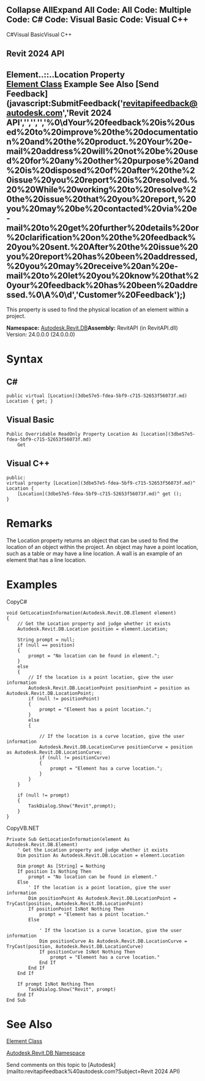 ﻿

Collapse AllExpand All Code: All Code: Multiple Code: C# Code: Visual Basic Code: Visual C++   
---  
  
C#Visual BasicVisual C++

Revit 2024 API  
---  
Element..::..Location Property   
[Element Class](eb16114f-69ea-f4de-0d0d-f7388b105a16.md) Example See Also [Send Feedback](javascript:SubmitFeedback\('revitapifeedback@autodesk.com','Revit 2024 API','','','','%0\\dYour%20feedback%20is%20used%20to%20improve%20the%20documentation%20and%20the%20product.%20Your%20e-mail%20address%20will%20not%20be%20used%20for%20any%20other%20purpose%20and%20is%20disposed%20of%20after%20the%20issue%20you%20report%20is%20resolved.%20%20While%20working%20to%20resolve%20the%20issue%20that%20you%20report,%20you%20may%20be%20contacted%20via%20e-mail%20to%20get%20further%20details%20or%20clarification%20on%20the%20feedback%20you%20sent.%20After%20the%20issue%20you%20report%20has%20been%20addressed,%20you%20may%20receive%20an%20e-mail%20to%20let%20you%20know%20that%20your%20feedback%20has%20been%20addressed.%0\\A%0\\d','Customer%20Feedback'\);)  
---  
  
This property is used to find the physical location of an element within a project.

**Namespace:** [Autodesk.Revit.DB](87546ba7-461b-c646-cbb1-2cb8f5bff8b2.md)**Assembly:** RevitAPI (in RevitAPI.dll) Version: 24.0.0.0 (24.0.0.0)

# Syntax

C#  
---  
      
    
    public virtual [Location](3dbe57e5-fdea-5bf9-c715-52653f56073f.md) Location { get; }  
  
Visual Basic  
---  
      
    
    Public Overridable ReadOnly Property Location As [Location](3dbe57e5-fdea-5bf9-c715-52653f56073f.md)
    	Get  
  
Visual C++  
---  
      
    
    public:
    virtual property [Location](3dbe57e5-fdea-5bf9-c715-52653f56073f.md)^ Location {
    	[Location](3dbe57e5-fdea-5bf9-c715-52653f56073f.md)^ get ();
    }  
  
# Remarks

The Location property returns an object that can be used to find the location of an object within the project. An object may have a point location, such as a table or may have a line location. A wall is an example of an element that has a line location.

# Examples

CopyC#
    
    
    void GetLocationInformation(Autodesk.Revit.DB.Element element)
    {
        // Get the Location property and judge whether it exists
        Autodesk.Revit.DB.Location position = element.Location;
    
        String prompt = null;
        if (null == position)
        {
            prompt = "No location can be found in element.";
        }
        else
        {
            // If the location is a point location, give the user information
            Autodesk.Revit.DB.LocationPoint positionPoint = position as Autodesk.Revit.DB.LocationPoint;
            if (null != positionPoint)
            {
                prompt = "Element has a point location.";
            }
            else
            {
    
                // If the location is a curve location, give the user information
                Autodesk.Revit.DB.LocationCurve positionCurve = position as Autodesk.Revit.DB.LocationCurve;
                if (null != positionCurve)
                {
                    prompt = "Element has a curve location.";
                }
            }
        }
    
        if (null != prompt)
        {
            TaskDialog.Show("Revit",prompt);
        }
    }

CopyVB.NET
    
    
    Private Sub GetLocationInformation(element As Autodesk.Revit.DB.Element)
        ' Get the Location property and judge whether it exists
        Dim position As Autodesk.Revit.DB.Location = element.Location
    
        Dim prompt As [String] = Nothing
        If position Is Nothing Then
            prompt = "No location can be found in element."
        Else
            ' If the location is a point location, give the user information
            Dim positionPoint As Autodesk.Revit.DB.LocationPoint = TryCast(position, Autodesk.Revit.DB.LocationPoint)
            If positionPoint IsNot Nothing Then
                prompt = "Element has a point location."
            Else
    
                ' If the location is a curve location, give the user information
                Dim positionCurve As Autodesk.Revit.DB.LocationCurve = TryCast(position, Autodesk.Revit.DB.LocationCurve)
                If positionCurve IsNot Nothing Then
                    prompt = "Element has a curve location."
                End If
            End If
        End If
    
        If prompt IsNot Nothing Then
            TaskDialog.Show("Revit", prompt)
        End If
    End Sub

# See Also

[Element Class](eb16114f-69ea-f4de-0d0d-f7388b105a16.md)

[Autodesk.Revit.DB Namespace](87546ba7-461b-c646-cbb1-2cb8f5bff8b2.md)

Send comments on this topic to [Autodesk](mailto:revitapifeedback%40autodesk.com?Subject=Revit 2024 API)